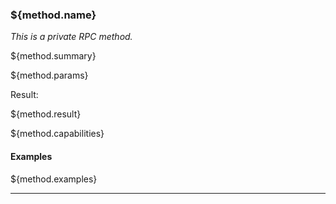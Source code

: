 ### ${method.name}

*This is a private RPC method.*

${method.summary}

${method.params}

Result:

${method.result}

${method.capabilities}

#### Examples

${method.examples}

---
